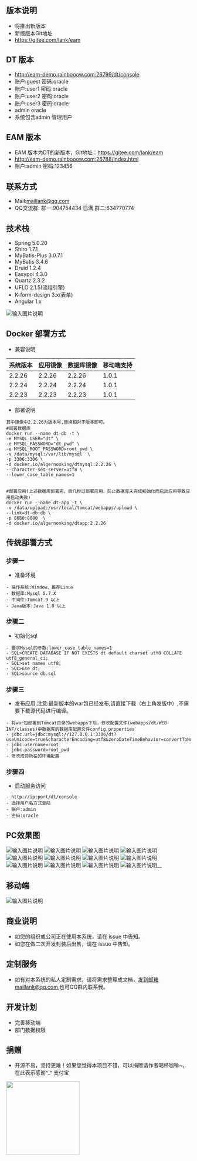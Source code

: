 ## 版本说明
- 将推出新版本
- 新版版本Git地址
- https://gitee.com/lank/eam


## DT 版本
- http://eam-demo.rainbooow.com:26799/dt/console
- 账户:guest 密码:oracle
- 账户:user1 密码:oracle
- 账户:user2 密码:oracle
- 账户:user3 密码:oracle
- admin oracle
- 系统包含admin 管理用户

## EAM 版本
- EAM 版本为DT的新版本，Git地址：https://gitee.com/lank/eam
- http://eam-demo.rainbooow.com:26788/index.html
- 账户:admin 密码:123456

## 联系方式
- Mail:maillank@qq.com
- QQ交流群:
群一:904754434 已满
群二:634770774 

## 技术栈
- Spring 5.0.20
- Shiro 1.7.1
- MyBatis-Plus 3.0.7.1
- MyBatis 3.4.6
- Druid 1.2.4
- Easypoi 4.3.0
- Quartz 2.3.2
- UFLO 2.1.5(流程引擎)
- K-form-design 3.x(表单)
- Angular 1.x

![输入图片说明](https://images.gitee.com/uploads/images/2020/0729/221313_49392c48_448530.jpeg "1596031886493.jpg")



## Docker 部署方式
- 兼容说明

| 系统版本         |   应用镜像       | 数据库镜像 |  移动端支持|
| ----------   | ------------- | ----------- |  ----------- | 
| 2.2.26 | 2.2.26 |   2.2.26 |   1.0.1|
| 2.2.24 | 2.2.24 |   2.2.24 |   1.0.1|
| 2.2.23 | 2.2.23 |   2.2.23 |   1.0.1|

  
- 部署说明  
```
其中镜像中2.2.26为版本号,替换相对于版本即可。
#部署数据库
docker run --name dt-db -t \
-e MYSQL_USER="dt" \
-e MYSQL_PASSWORD="dt_pwd" \
-e MYSQL_ROOT_PASSWORD=root_pwd \
-v /data/mysql:/var/lib/mysql  \
-p 3306:3306 \
-d docker.io/algernonking/dtmysql:2.2.26 \
--character-set-server=utf8 \
--lower_case_table_names=1


#部署应用(上述数据库部署完，后几秒过部署应用，防止数据库未完成初始化而启动应用导致应用启动失败)
docker run --name dt-app -t \
-v /data/upload:/usr/local/tomcat/webapps/upload \
--link=dt-db:db \
-p 8080:8080  \
-d docker.io/algernonking/dtapp:2.2.26
```


## 传统部署方式
### 步骤一
- 准备环境
```
- 操作系统:Window、推荐Linux
- 数据库:Mysql 5.7.X
- 中间件:Tomcat 9 以上
- Java版本:Java 1.8 以上
```

### 步骤二
- 初始化sql
```
- 要求Mysql的参数:lower_case_table_names=1
- SQL>CREATE DATABASE IF NOT EXISTS dt default charset utf8 COLLATE utf8_general_ci;
- SQL>set names utf8;
- SQL>use dt;
- SQL>source db.sql
```

### 步骤三
- 发布应用,注意:最新版本的war包已经发布,请直接下载（右上角发版中）,不需要下载源代码进行编译。
```
- 将war包部署到Tomcat目录的webapps下后，修改配置文件(webapps/dt/WEB-INF/classes)中数据库的数据库配置文件config.properties
- jdbc.url=jdbc:mysql://127.0.0.1:3306/dt?useUnicode=true&characterEncoding=utf8&zeroDateTimeBehavior=convertToNull&useSSL=false&useJDBCCompliantTimezoneShift=true&useLegacyDatetimeCode=false&serverTimezone=UTC
- jdbc.username=root
- jdbc.password=root_pwd
- 修改成你所在的环境配置
```

### 步骤四
- 启动服务访问
```
- http://ip:port/dt/console
- 选择用户名方式登陆
- 账户:admin 
- 密码:oracle
```

 

## PC效果图
![输入图片说明](https://images.gitee.com/uploads/images/2019/1112/130924_93070844_448530.jpeg "11.jpg")
![输入图片说明](https://images.gitee.com/uploads/images/2020/0506/130904_339165e8_448530.png "1.png")
![输入图片说明](https://images.gitee.com/uploads/images/2019/1112/124506_47c9ca08_448530.jpeg "2.jpg")
![输入图片说明](https://images.gitee.com/uploads/images/2019/1117/211517_8ba3a822_448530.jpeg "11.jpg")
![输入图片说明](https://images.gitee.com/uploads/images/2019/1121/222157_1ae13ef1_448530.jpeg "55.jpeg")
![输入图片说明](https://images.gitee.com/uploads/images/2019/1117/211528_0797dbbb_448530.jpeg "22.jpg")
![输入图片说明](https://images.gitee.com/uploads/images/2019/1117/211538_1e78d9a4_448530.jpeg "33.jpg")
![输入图片说明](https://images.gitee.com/uploads/images/2019/1112/124530_b7e7847b_448530.jpeg "4.jpg")
![输入图片说明](https://images.gitee.com/uploads/images/2019/1112/124540_62166efa_448530.jpeg "5.jpg")
![输入图片说明](https://images.gitee.com/uploads/images/2019/1205/213815_ad2975a7_448530.png "lc.png")
![输入图片说明](https://images.gitee.com/uploads/images/2021/0606/084252_50ded819_448530.jpeg "1.jpg")
![输入图片说明](https://images.gitee.com/uploads/images/2021/0606/084302_cc1bd385_448530.jpeg "2.jpg")__ 
## 移动端
![输入图片说明](https://images.gitee.com/uploads/images/2020/0517/102238_f51306f9_448530.png "WechatIMG156.png")

## 商业说明
- 如您的组织或公司正在使用本系统，请在 issue 中告知。
- 如您在做二次开发封装后出售，请在 issue 中告知。

## 定制服务
- 如有对本系统的私人定制需求，请将需求整理成文档，发到邮箱maillank@qq.com,也可QQ群内联系我。

## 开发计划
- 完善移动端
- 部门数据权限

## 捐赠
- 开源不易，坚持更难！如果您觉得本项目不错，可以捐赠请作者喝杯咖啡~，在此表示感谢^_^
支付宝
<img width="200" height="200" src="https://images.gitee.com/uploads/images/2020/1105/135552_037eeb5c_448530.png" />
 



 
